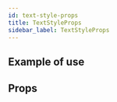 ```yaml
---
id: text-style-props
title: TextStyleProps
sidebar_label: TextStyleProps
---
```


## Example of use

## Props
